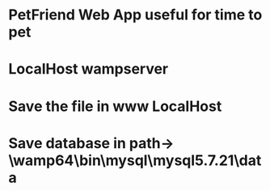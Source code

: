 # PetFriend Web App useful for time to pet
# LocalHost wampserver
# Save the file in www LocalHost
# Save database in path-> \wamp64\bin\mysql\mysql5.7.21\data
